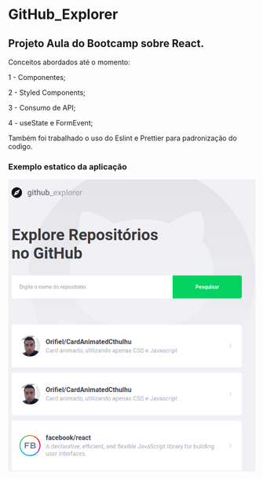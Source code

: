 # GitHub_Explorer
<h2>
Projeto Aula do Bootcamp sobre React.
</h2>
Conceitos abordados até o momento:

1 - Componentes;

2 - Styled Components;

3 - Consumo de API;

4 - useState e FormEvent;


Também foi trabalhado o uso do Eslint e Prettier para padronização do codigo.


<h3>Exemplo estatico da aplicação</h3>

![](https://github.com/Orifiel/GitHub_Explorer/blob/main/src/assets/github_explore_example.png)

